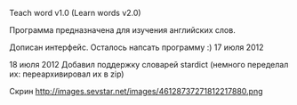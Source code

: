 Teach word v1.0 (Learn words v2.0)

Программа предназначена для изучения английских слов.

Дописан интерфейс. Осталось напсать программу :) 17 июля 2012

18 июля 2012
Добавил поддержку словарей stardict (немного переделал их: переархивировал их в zip)

Скрин
http://images.sevstar.net/images/46128737271812217880.png